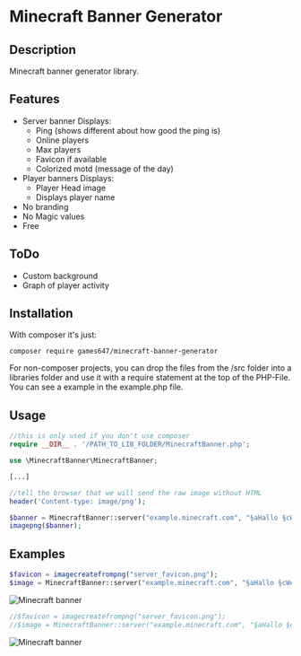 # Minecraft Banner Generator

## Description

Minecraft banner generator library.

## Features

* Server banner
Displays:
    * Ping (shows different about how good the ping is)
    * Online players
    * Max players
    * Favicon if available
    * Colorized motd (message of the day)
* Player banners
Displays:
    * Player Head image
    * Displays player name
* No branding
* No Magic values
* Free

## ToDo

* Custom background
* Graph of player activity

## Installation

With composer it's just:

    composer require games647/minecraft-banner-generator

For non-composer projects, you can drop the files from the /src folder into a libraries folder and use it with a
require statement at the top of the PHP-File. You can see a example in the example.php file.

## Usage

```PHP
//this is only used if you don't use composer
require __DIR__ . '/PATH_TO_LIB_FOLDER/MinecraftBanner.php';

use \MinecraftBanner\MinecraftBanner;

[...]

//tell the browser that we will send the raw image without HTML
header('Content-type: image/png');

$banner = MinecraftBanner::server("example.minecraft.com", "§aHallo §cWelt");
imagepng($banner);
```

## Examples

```PHP
$favicon = imagecreatefrompng("server_favicon.png");
$image = MinecraftBanner::server("example.minecraft.com", "§aHallo §cWelt", -1, -1, $favicon);
```
![Minecraft banner](http://i.imgur.com/dN6Wsyx.png)

```PHP
//$favicon = imagecreatefrompng("server_favicon.png");
//$image = MinecraftBanner::server("example.minecraft.com", "§aHallo §cWelt", -1, -1, $favicon);
```
![Minecraft banner](http://i.imgur.com/2yZGQck.png)